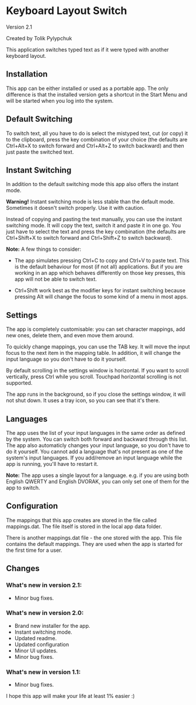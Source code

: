 # Keyboard Layout Switch

Version 2.1

Created by Tolik Pylypchuk

This application switches typed text
as if it were typed with another keyboard layout.

## Installation

This app can be either installed or used as a portable app.
The only difference is that the installed version gets
a shortcut in the Start Menu and will be started when
you log into the system.

## Default Switching

To switch text, all you have to do is select the mistyped text,
cut (or copy) it to the clipboard, press the key combination
of your choice (the defaults are Ctrl+Alt+X to switch forward
and Ctrl+Alt+Z to switch backward) and then just paste
the switched text.

## Instant Switching

In addition to the default switching mode this app also
offers the instant mode.

**Warning!**
Instant switching mode is less stable than the default mode.
Sometimes it doesn't switch properly. Use it with caution.

Instead of copying and pasting the text manually, you can
use the instant switching mode. It will copy the text, switch it
and paste it in one go. You just have to select the text and
press the key combination (the defaults are Ctrl+Shift+X
to switch forward and Ctrl+Shift+Z to switch backward).

**Note:** A few things to consider:

- The app simulates pressing Ctrl+C to copy
and Ctrl+V to paste text. This is the default
behaviour for most (if not all) applications.
But if you are working in an app which behaves
differently on those key presses, this app will
not be able to switch text.

- Ctrl+Shift work best as the modifier keys for instant
switching because pressing Alt will change the focus
to some kind of a menu in most apps.

## Settings

The app is completely customisable:
you can set character mappings, add new ones, delete them,
and even move them around.

To quickly change mappings, you can use the TAB key. It will move
the input focus to the next item in the mapping table.
In addition, it will change the input language so you don't have
to do it yourself.

By default scrolling in the settings window is horizontal.
If you want to scroll vertically, press Ctrl while you scroll.
Touchpad horizontal scrolling is not supported.

The app runs in the background, so if you close
the settings window, it will not shut down.
It uses a tray icon, so you can see that it's there.

## Languages

The app uses the list of your input languages in the same order
as defined by the system. You can switch both forward
and backward through this list. The app also automaticly
changes your input language, so you don't have to do it yourself.
You cannot add a language that's not present as one of
the system's input languages.
If you add/remove an input language while the app is running,
you'll have to restart it.

**Note:** The app uses a single layout for a language.
e.g. if you are using both English QWERTY and English DVORAK,
you can only set one of them for the app to switch.

## Configuration

The mappings that this app creates are stored in the
file called mappings.dat. The file itself is stored in the
local app data folder.

There is another mappings.dat file - the one stored with the
app. This file contains the default mappings. They are used
when the app is started for the first time for a user.

## Changes

### What's new in version 2.1:

- Minor bug fixes.

### What's new in version 2.0:

- Brand new installer for the app.
- Instant switching mode.
- Updated readme.
- Updated configuration
- Minor UI updates.
- Minor bug fixes.

### What's new in version 1.1:

- Minor bug fixes.

I hope this app will make your life at least 1% easier :)

